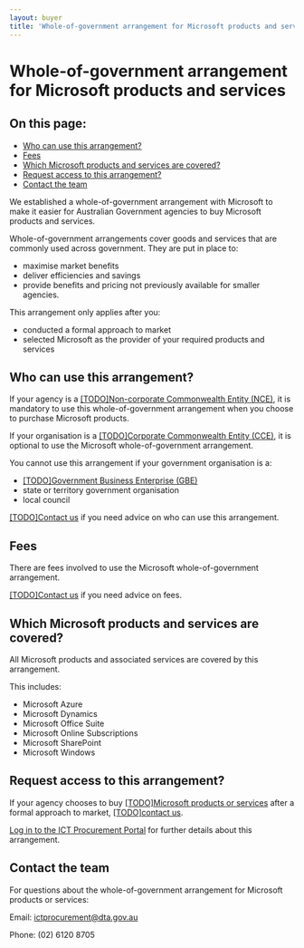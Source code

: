 ```yaml
---
layout: buyer
title: 'Whole-of-government arrangement for Microsoft products and services'
---
```


# Whole-of-government arrangement for Microsoft products and services

<nav class="au-inpage-nav-links" aria-label="in page navigation">
  <h2 class="au-inpage-nav-links__heading">On this page:</h2>
  <ul class="au-link-list">
    <li><a href="#who-can-use-this-arrangement">Who can use this arrangement?</a></li>
    <li><a href="#fees">Fees</a></li>
    <li><a href="#which-products-and-services-are-covered">Which Microsoft products and services are covered?</a></li>
    <li><a href="#request-access-to-this-arrangement">Request access to this arrangement?</a></li>
    <li><a href="#contact-the-team">Contact the team</a></li>
  </ul>
</nav>

We established a whole-of-government arrangement with Microsoft to make it easier for Australian Government agencies to buy Microsoft products and services.

Whole-of-government arrangements cover goods and services that are commonly used across government. They are put in place to:

- maximise market benefits
- deliver efficiencies and savings
- provide benefits and pricing not previously available for smaller agencies.

This arrangement only applies after you:

- conducted a formal approach to market
- selected Microsoft as the provider of your required products and services

## <span name="who-can-use-this-arrangement">Who can use this arrangement?</span>

If your agency is a [[TODO]Non-corporate Commonwealth Entity (NCE)](#), it is mandatory to use this whole-of-government arrangement when you choose to purchase Microsoft products.

If your organisation is a [[TODO]Corporate Commonwealth Entity (CCE)](#), it is optional to use the Microsoft whole-of-government arrangement.

You cannot use this arrangement if your government organisation is a:

- [[TODO]Government Business Enterprise (GBE)](#)
- state or territory government organisation
- local council

[[TODO]Contact us](#) if you need advice on who can use this arrangement.

## <span name="fees">Fees</span>

There are fees involved to use the Microsoft whole-of-government arrangement.

[[TODO]Contact us](#) if you need advice on fees.

## <span name="which-products-and-services-are-covered">Which Microsoft products and services are covered?</span>

All Microsoft products and associated services are covered by this arrangement.

This includes:

- Microsoft Azure
- Microsoft Dynamics
- Microsoft Office Suite
- Microsoft Online Subscriptions
- Microsoft SharePoint
- Microsoft Windows

## <span name="request-access-to-this-arrangement">Request access to this arrangement?</span>

If your agency chooses to buy [[TODO]Microsoft products or services](#) after a formal approach to market, [[TODO]contact us](#).

<a href="https://ictprocurement.service-now.com/" target="_blank">Log in to the ICT Procurement Portal</a> for further details about this arrangement.

## <span name="contact-the-team">Contact the team</span>

For questions about the whole-of-government arrangement for Microsoft products or services:

Email: [ictprocurement@dta.gov.au](mailto:ictprocurement@dta.gov.au)

Phone: (02) 6120 8705
